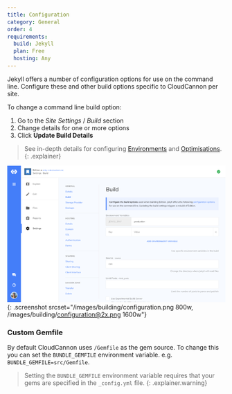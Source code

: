 ```yaml
---
title: Configuration
category: General
order: 4
requirements:
  build: Jekyll
  plan: Free
  hosting: Any
---
```


Jekyll offers a number of configuration options for use on the command line. Configure these and other build options specific to CloudCannon per site.

To change a command line build option:

1. Go to the *Site Settings* / *Build* section
2. Change details for one or more options
3. Click **Update Build Details**

> See in-depth details for configuring [Environments](/builds/environments/) and [Optimisations](/builds/optimisations/).
{: .explainer}

![Site Settings Build Interface](/images/building/configuration.png){: .screenshot srcset="/images/building/configuration.png 800w, /images/building/configuration@2x.png 1600w"}

### Custom Gemfile

By default CloudCannon uses `/Gemfile` as the gem source. To change this you can set the `BUNDLE_GEMFILE` environment variable. e.g. `BUNDLE_GEMFILE=src/Gemfile`.

> Setting the `BUNDLE_GEMFILE` environment variable requires that your gems are specified in the `_config.yml` file.
{: .explainer.warning}